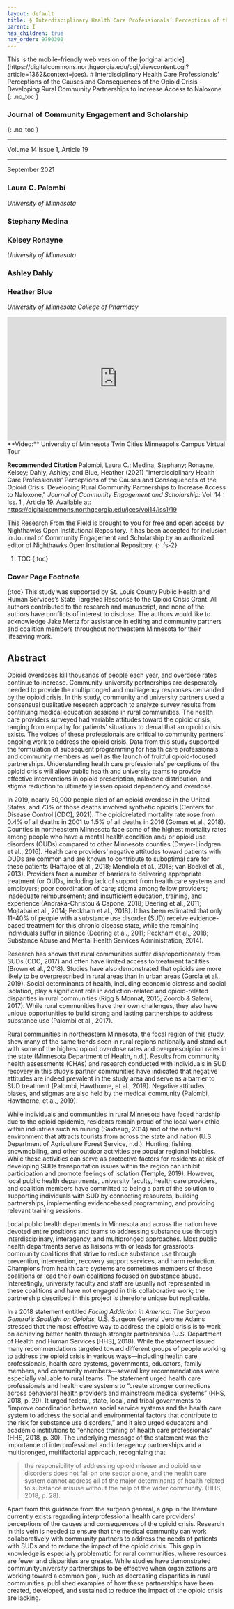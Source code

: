 ```yaml
---
layout: default
title: § Interdisciplinary Health Care Professionals’ Perceptions of the Causes and Consequences of the Opioid Crisis - Developing Rural Community Partnerships to Increase Access to Naloxone
parent: I
has_children: true
nav_order: 9790300
---
```

<style>
.dont-break-out {
  /* These are technically the same, but use both */
  overflow-wrap: break-word;
  word-wrap: break-word;

     -ms-word-break: break-all;
  /* This is the dangerous one in WebKit, as it breaks things wherever */
  word-break: break-all;
  /* Instead use this non-standard one: */
  word-break: break-word;
}

.youtube-container {
    position: relative;
    width: 100%;
    height: 0;
    padding-bottom: 56.25%;
}
.youtube-video {
    position: absolute;
    top: 0;
    left: 0;
    width: 100%;
    height: 100%;
}

</style>

<div class="dont-break-out" markdown="1">
This is the mobile-friendly web version of the [original article](https://digitalcommons.northgeorgia.edu/cgi/viewcontent.cgi?article=1362&context=jces).
# Interdisciplinary Health Care Professionals’ Perceptions of the Causes and Consequences of the Opioid Crisis - Developing Rural Community Partnerships to Increase Access to Naloxone 
{: .no_toc }

### Journal of Community Engagement and Scholarship 
{: .no_toc }

***

Volume 14 Issue 1, Article 19 

***

September 2021

### Laura C. Palombi
*University of Minnesota*

### Stephany Medina

### Kelsey Ronayne
*University of Minnesota*

### Ashley Dahly

### Heather Blue
*University of Minnesota College of Pharmacy*

<div class="youtube-container">
<iframe width="100%" src="https://www.youtube.com/embed/6St7UiIkFaw" title="YouTube video player" frameborder="0" allow="accelerometer; autoplay; clipboard-write; encrypted-media; gyroscope; picture-in-picture" allowfullscreen class="youtube-video"></iframe>
</div>
**Video:** University of Minnesota Twin Cities Minneapolis Campus Virtual Tour 

**Recommended Citation**
Palombi, Laura C.; Medina, Stephany; Ronayne, Kelsey; Dahly, Ashley; and Blue, Heather (2021) "Interdisciplinary Health Care Professionals’ Perceptions of the Causes and Consequences of the Opioid Crisis: Developing Rural Community Partnerships to Increase Access to Naloxone," *Journal of Community Engagement and Scholarship:* Vol. 14 : Iss. 1 , Article 19. Available at: https://digitalcommons.northgeorgia.edu/jces/vol14/iss1/19

This Research From the Field is brought to you for free and open access by Nighthawks Open Institutional Repository. It has been accepted for inclusion in Journal of Community Engagement and Scholarship by an authorized editor of Nighthawks Open Institutional Repository.
{: .fs-2}

1. TOC
{:toc}

### Cover Page Footnote
{:toc}
This study was supported by St. Louis County Public Health and Human Services’s State Targeted Response to the Opioid Crisis Grant. All authors contributed to the research and manuscript, and none of the authors have conflicts of interest to disclose. The authors would like to acknowledge Jake Mertz for assistance in editing and community partners and coalition members throughout northeastern Minnesota for their lifesaving work.

## Abstract
Opioid overdoses kill thousands of people each year, and overdose rates continue to increase. Community-university partnerships are desperately needed to provide the multipronged and multiagency responses demanded by the opioid crisis. In this study, community and university partners used a consensual qualitative research approach to analyze survey results from continuing medical education sessions in rural communities. The health care providers surveyed had variable attitudes toward the opioid crisis, ranging from empathy for patients’ situations to denial that an opioid crisis exists. The voices of these professionals are critical to community partners’ ongoing work to address the opioid crisis. Data from this study supported the formulation of subsequent programming for health care professionals and community members as well as the launch of fruitful opioid-focused partnerships. Understanding health care professionals’ perceptions of the opioid crisis will allow public health and university teams to provide effective interventions in opioid prescription, naloxone distribution, and stigma reduction to ultimately lessen opioid dependency and overdose.

In 2019, nearly 50,000 people died of an opioid overdose in the United States, and 73% of those deaths involved synthetic opioids (Centers for Disease Control [CDC], 2021). The opioidrelated mortality rate rose from 0.4% of all deaths in 2001 to 1.5% of all deaths in 2016 (Gomes et al., 2018). Counties in northeastern Minnesota face some of the highest mortality rates among people who have a mental health condition and/ or opioid use disorders (OUDs) compared to other Minnesota counties (Dwyer-Lindgren et al., 2016). Health care providers’ negative attitudes toward patients with OUDs are common and are known to contribute to suboptimal care for these patients (Haffajee et al., 2018; Mendiola et al., 2018; van Boekel et al., 2013). Providers face a number of barriers to delivering appropriate treatment for OUDs, including lack of support from health care systems and employers; poor coordination of care; stigma among fellow providers; inadequate reimbursement; and insufficient education, training, and experience (Andraka-Christou & Capone, 2018; Deering et al., 2011; Mojtabai et al., 2014; Peckham et al., 2018). It has been estimated that only 11–40% of people with a substance use disorder (SUD) receive evidence-based treatment for this chronic disease state, while the remaining individuals suffer in silence (Deering et al., 2011; Peckham et al., 2018; Substance Abuse and Mental Health Services Administration, 2014).

Research has shown that rural communities suffer disproportionately from SUDs (CDC, 2017) and often have limited access to treatment facilities (Brown et al., 2018). Studies have also demonstrated that opioids are more likely to be overprescribed in rural areas than in urban areas (García et al., 2019). Social determinants of health, including economic distress and social isolation, play a significant role in addiction-related and opioid-related disparities in rural communities (Rigg & Monnat, 2015; Zoorob & Salemi, 2017). While rural communities have their own challenges, they also have unique opportunities to build strong and lasting partnerships to address substance use (Palombi et al., 2017).

Rural communities in northeastern Minnesota, the focal region of this study, show many of the same trends seen in rural regions nationally and stand out with some of the highest opioid overdose rates and overprescription rates in the state (Minnesota Department of Health, n.d.). Results from community health assessments (CHAs) and research conducted with individuals in SUD recovery in this study’s partner communities have indicated that negative attitudes are indeed prevalent in the study area and serve as a barrier to SUD treatment (Palombi, Hawthorne, et al., 2019). Negative attitudes, biases, and stigmas are also held by the medical community (Palombi, Hawthorne, et al., 2019).

While individuals and communities in rural Minnesota have faced hardship due to the opioid epidemic, residents remain proud of the local work ethic within industries such as mining (Saxhaug, 2014) and of the natural environment that attracts tourists from across the state and nation (U.S. Department of Agriculture Forest Service, n.d.). Hunting, fishing, snowmobiling, and other outdoor activities are popular regional hobbies. While these activities can serve as protective factors for residents at risk of developing SUDs transportation issues within the region can inhibit participation and promote feelings of isolation (Temple, 2019). However, local public health departments, university faculty, health care providers, and coalition members have committed to being a part of the solution to supporting individuals with SUD by connecting resources, building partnerships, implementing evidencebased programming, and providing relevant training sessions.

Local public health departments in Minnesota and across the nation have devoted entire positions and teams to addressing substance use through interdisciplinary, interagency, and multipronged approaches. Most public health departments serve as liaisons with or leads for grassroots community coalitions that strive to reduce substance use through prevention, intervention, recovery support services, and harm reduction. Champions from health care systems are sometimes members of these coalitions or lead their own coalitions focused on substance abuse. Interestingly, university faculty and staff are usually not represented in these coalitions and have not engaged in this collaborative work; the partnership described in this project is therefore unique but replicable.

In a 2018 statement entitled *Facing Addiction in America: The Surgeon General’s Spotlight on Opioids,* U.S. Surgeon General Jerome Adams stressed that the most effective way to address the opioid crisis is to work on achieving better health through stronger partnerships (U.S. Department of Health and Human Services [HHS], 2018). While the statement issued many recommendations targeted toward different groups of people working to address the opioid crisis in various ways—including health care professionals, health care systems, governments, educators, family members, and community members—several key recommendations were especially valuable to rural teams. The statement urged health care professionals and health care systems to “create stronger connections across behavioral health providers and mainstream medical systems” (HHS, 2018, p. 29). It urged federal, state, local, and tribal governments to “improve coordination between social service systems and the health care system to address the social and environmental factors that contribute to the risk for substance use disorders,” and it also urged educators and academic institutions to “enhance training of health care professionals” (HHS, 2018, p. 30). The underlying message of the statement was the importance of interprofessional and interagency partnerships and a multipronged, multifactorial approach, recognizing that 

> the responsibility of addressing opioid misuse and opioid use disorders does not fall on one sector alone, and the health care system cannot address all of the major determinants of health related to substance misuse without the help of the wider community. (HHS, 2018, p. 28).

Apart from this guidance from the surgeon general, a gap in the literature currently exists regarding interprofessional health care providers’ perceptions of the causes and consequences of the opioid crisis. Research in this vein is needed to ensure that the medical community can work collaboratively with community partners to address the needs of patients with SUDs and to reduce the impact of the opioid crisis. This gap in knowledge is especially problematic for rural communities, where resources are fewer and disparities are greater. While studies have demonstrated communityuniversity partnerships to be effective when organizations are working toward a common goal, such as decreasing disparities in rural communities, published examples of how these partnerships have been created, developed, and sustained to reduce the impact of the opioid crisis are lacking.

</div>
